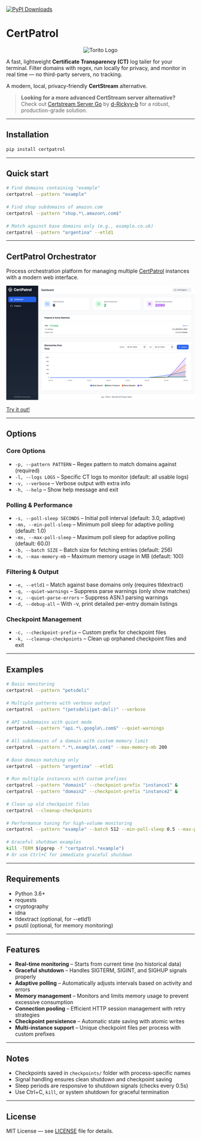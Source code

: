 [![PyPI Downloads](https://static.pepy.tech/personalized-badge/certpatrol?period=total&units=INTERNATIONAL_SYSTEM&left_color=BLACK&right_color=GREEN&left_text=downloads)](https://pepy.tech/projects/certpatrol)

# CertPatrol

<p align="center">
  <img width="609" height="250" alt="Torito Logo" src="https://torito.io/toritocertpatrol.png">
</p>

A fast, lightweight **Certificate Transparency (CT)** log tailer for your terminal. Filter domains with regex, run locally for privacy, and monitor in real time — no third-party servers, no tracking.  

A modern, local, privacy-friendly **CertStream** alternative.

> **Looking for a more advanced CertStream server alternative?**  
> Check out [Certstream Server Go](https://github.com/d-Rickyy-b/certstream-server-go) by [d-Rickyy-b](https://github.com/d-Rickyy-b) for a robust, production-grade solution.

---

## Installation

```bash
pip install certpatrol
```

---

## Quick start

```bash
# Find domains containing "example"
certpatrol --pattern "example"

# Find shop subdomains of amazon.com
certpatrol --pattern "shop.*\.amazon\.com$"

# Match against base domains only (e.g., example.co.uk)
certpatrol --pattern "argentina" --etld1
```

---

## CertPatrol Orchestrator

Process orchestration platform for managing multiple [CertPatrol](https://github.com/ToritoIO/CertPatrol) instances with a modern web interface.

![CertPatrol Orchestrator](https://raw.githubusercontent.com/ToritoIO/CertPatrol-Orchestrator/main/manager/web/static/images/dashboard.png)

[Try it out!](https://github.com/ToritoIO/CertPatrol-Orchestrator)

---

## Options

### Core Options
- `-p, --pattern PATTERN` – Regex pattern to match domains against (required)  
- `-l, --logs LOGS` – Specific CT logs to monitor (default: all usable logs)  
- `-v, --verbose` – Verbose output with extra info  
- `-h, --help` – Show help message and exit  

### Polling & Performance
- `-s, --poll-sleep SECONDS` – Initial poll interval (default: 3.0, adaptive)  
- `-mn, --min-poll-sleep` – Minimum poll sleep for adaptive polling (default: 1.0)  
- `-mx, --max-poll-sleep` – Maximum poll sleep for adaptive polling (default: 60.0)  
- `-b, --batch SIZE` – Batch size for fetching entries (default: 256)  
- `-m, --max-memory-mb` – Maximum memory usage in MB (default: 100)  

### Filtering & Output
- `-e, --etld1` – Match against base domains only (requires tldextract)  
- `-q, --quiet-warnings` – Suppress parse warnings (only show matches)  
- `-x, --quiet-parse-errors` – Suppress ASN.1 parsing warnings  
- `-d, --debug-all` – With -v, print detailed per-entry domain listings  

### Checkpoint Management
- `-c, --checkpoint-prefix` – Custom prefix for checkpoint files  
- `-k, --cleanup-checkpoints` – Clean up orphaned checkpoint files and exit  

---

## Examples

```bash
# Basic monitoring
certpatrol --pattern "petsdeli"

# Multiple patterns with verbose output
certpatrol --pattern "(petsdeli|pet-deli)" --verbose

# API subdomains with quiet mode
certpatrol --pattern "api.*\.google\.com$" --quiet-warnings

# All subdomains of a domain with custom memory limit
certpatrol --pattern ".*\.example\.com$" --max-memory-mb 200

# Base domain matching only
certpatrol --pattern "argentina" --etld1

# Run multiple instances with custom prefixes
certpatrol --pattern "domain1" --checkpoint-prefix "instance1" &
certpatrol --pattern "domain2" --checkpoint-prefix "instance2" &

# Clean up old checkpoint files
certpatrol --cleanup-checkpoints

# Performance tuning for high-volume monitoring
certpatrol --pattern "example" --batch 512 --min-poll-sleep 0.5 --max-poll-sleep 30

# Graceful shutdown examples
kill -TERM $(pgrep -f "certpatrol.*example")
# Or use Ctrl+C for immediate graceful shutdown
```

---

## Requirements

- Python 3.6+  
- requests  
- cryptography  
- idna  
- tldextract (optional, for --etld1)  
- psutil (optional, for memory monitoring)  

---

## Features

- **Real-time monitoring** – Starts from current time (no historical data)  
- **Graceful shutdown** – Handles SIGTERM, SIGINT, and SIGHUP signals properly  
- **Adaptive polling** – Automatically adjusts intervals based on activity and errors  
- **Memory management** – Monitors and limits memory usage to prevent excessive consumption  
- **Connection pooling** – Efficient HTTP session management with retry strategies  
- **Checkpoint persistence** – Automatic state saving with atomic writes  
- **Multi-instance support** – Unique checkpoint files per process with custom prefixes  

---

## Notes

- Checkpoints saved in `checkpoints/` folder with process-specific names  
- Signal handling ensures clean shutdown and checkpoint saving  
- Sleep periods are responsive to shutdown signals (checks every 0.5s)  
- Use Ctrl+C, `kill`, or system shutdown for graceful termination  

---

## License

MIT License — see [LICENSE](https://github.com/ToritoIO/CertPatrol/blob/main/LICENSE) file for details.
